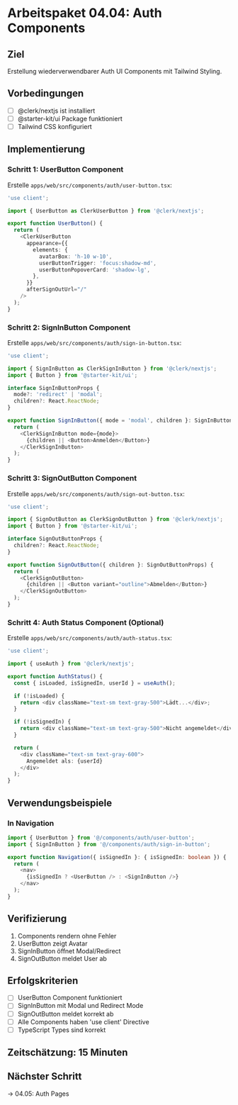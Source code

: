 # Arbeitspaket 04.04: Auth Components

## Ziel
Erstellung wiederverwendbarer Auth UI Components mit Tailwind Styling.

## Vorbedingungen
- [ ] @clerk/nextjs ist installiert
- [ ] @starter-kit/ui Package funktioniert
- [ ] Tailwind CSS konfiguriert

## Implementierung

### Schritt 1: UserButton Component
Erstelle `apps/web/src/components/auth/user-button.tsx`:

```typescript
'use client';

import { UserButton as ClerkUserButton } from '@clerk/nextjs';

export function UserButton() {
  return (
    <ClerkUserButton
      appearance={{
        elements: {
          avatarBox: 'h-10 w-10',
          userButtonTrigger: 'focus:shadow-md',
          userButtonPopoverCard: 'shadow-lg',
        },
      }}
      afterSignOutUrl="/"
    />
  );
}
```

### Schritt 2: SignInButton Component
Erstelle `apps/web/src/components/auth/sign-in-button.tsx`:

```typescript
'use client';

import { SignInButton as ClerkSignInButton } from '@clerk/nextjs';
import { Button } from '@starter-kit/ui';

interface SignInButtonProps {
  mode?: 'redirect' | 'modal';
  children?: React.ReactNode;
}

export function SignInButton({ mode = 'modal', children }: SignInButtonProps) {
  return (
    <ClerkSignInButton mode={mode}>
      {children || <Button>Anmelden</Button>}
    </ClerkSignInButton>
  );
}
```

### Schritt 3: SignOutButton Component
Erstelle `apps/web/src/components/auth/sign-out-button.tsx`:

```typescript
'use client';

import { SignOutButton as ClerkSignOutButton } from '@clerk/nextjs';
import { Button } from '@starter-kit/ui';

interface SignOutButtonProps {
  children?: React.ReactNode;
}

export function SignOutButton({ children }: SignOutButtonProps) {
  return (
    <ClerkSignOutButton>
      {children || <Button variant="outline">Abmelden</Button>}
    </ClerkSignOutButton>
  );
}
```

### Schritt 4: Auth Status Component (Optional)
Erstelle `apps/web/src/components/auth/auth-status.tsx`:

```typescript
'use client';

import { useAuth } from '@clerk/nextjs';

export function AuthStatus() {
  const { isLoaded, isSignedIn, userId } = useAuth();

  if (!isLoaded) {
    return <div className="text-sm text-gray-500">Lädt...</div>;
  }

  if (!isSignedIn) {
    return <div className="text-sm text-gray-500">Nicht angemeldet</div>;
  }

  return (
    <div className="text-sm text-gray-600">
      Angemeldet als: {userId}
    </div>
  );
}
```

## Verwendungsbeispiele

### In Navigation
```typescript
import { UserButton } from '@/components/auth/user-button';
import { SignInButton } from '@/components/auth/sign-in-button';

export function Navigation({ isSignedIn }: { isSignedIn: boolean }) {
  return (
    <nav>
      {isSignedIn ? <UserButton /> : <SignInButton />}
    </nav>
  );
}
```

## Verifizierung
1. Components rendern ohne Fehler
2. UserButton zeigt Avatar
3. SignInButton öffnet Modal/Redirect
4. SignOutButton meldet User ab

## Erfolgskriterien
- [ ] UserButton Component funktioniert
- [ ] SignInButton mit Modal und Redirect Mode
- [ ] SignOutButton meldet korrekt ab
- [ ] Alle Components haben 'use client' Directive
- [ ] TypeScript Types sind korrekt

## Zeitschätzung: 15 Minuten

## Nächster Schritt
→ 04.05: Auth Pages